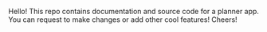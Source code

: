 Hello!
This repo contains documentation and source code for a planner app.
You can request to make changes or add other cool features!
Cheers!
